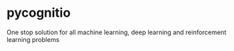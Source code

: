 # pycognitio
One stop solution for all machine learning, deep learning and reinforcement learning problems
